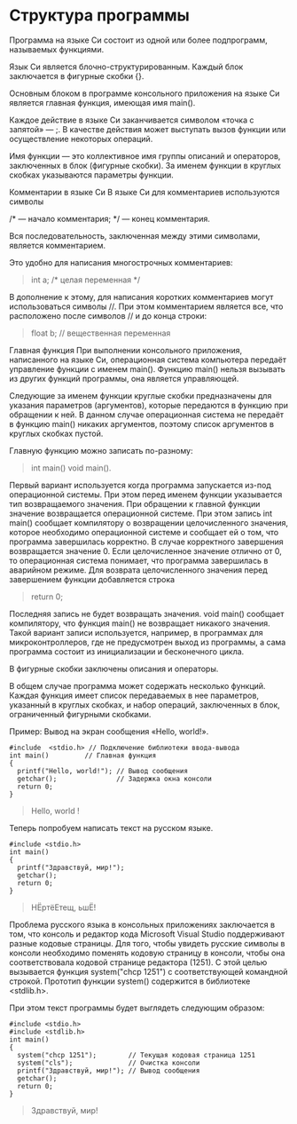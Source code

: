 # Структура программы

Программа на языке Си состоит из одной или более подпрограмм, называемых функциями.

Язык Си является блочно-структурированным. Каждый блок заключается в фигурные скобки {}.

Основным блоком в программе консольного приложения на языке Си является главная функция, имеющая имя main().

Каждое действие в языке Си заканчивается символом «точка с запятой» — ;. В качестве действия может выступать вызов функции или осуществление некоторых операций.

Имя функции — это коллективное имя группы описаний и операторов, заключенных в блок (фигурные скобки). За именем функции в круглых скобках указываются параметры функции.

Комментарии в языке Си
В языке Си  для комментариев используются символы

/* — начало комментария;
*/ — конец комментария.

Вся последовательность, заключенная между этими символами, является комментарием.

Это удобно для написания многострочных комментариев:
 
> int a;   /* целая переменная */

В дополнение к этому, для написания коротких комментариев могут использоваться символы //. При этом комментарием является все, что расположено после символов // и до конца строки:

> float b; // вещественная переменная

Главная функция
При выполнении консольного приложения, написанного на языке Си, операционная система компьютера передаёт управление функции с именем main(). Функцию main() нельзя вызывать из других функций программы, она является управляющей.

Следующие за именем функции круглые скобки предназначены для указания параметров (аргументов), которые передаются в функцию при обращении к ней. В данном случае операционная система не передаёт в функцию main() никаких аргументов, поэтому список аргументов в круглых скобках пустой.

Главную функцию можно записать по-разному:

> int main()
> void main().

Первый вариант используется когда программа запускается из-под операционной системы. При этом перед именем функции указывается тип возвращаемого значения. При обращении к главной функции значение возвращается операционной системе. При этом запись int main() сообщает компилятору о возвращении целочисленного значения, которое необходимо операционной системе и сообщает ей о том, что программа завершилась корректно. В случае корректного завершения возвращается значение 0. Если целочисленное значение отлично от 0, то операционная система понимает, что программа завершилась в аварийном режиме. Для возврата целочисленного значения перед завершением функции добавляется строка

> return 0;

Последняя запись не будет возвращать значения. void main() сообщает компилятору, что функция main() не возвращает никакого значения. Такой вариант записи используется, например, в программах для микроконтроллеров, где не предусмотрен выход из программы, а сама программа состоит из инициализации и бесконечного цикла.

В фигурные скобки заключены описания и операторы.

В общем случае программа может содержать несколько функций. Каждая функция имеет список передаваемых в нее параметров, указанный в круглых скобках, и набор операций, заключенных в блок, ограниченный фигурными скобками.

Пример: Вывод на экран сообщения «Hello, world!».


```
#include  <stdio.h> // Подключение библиотеки ввода-вывода
int main()         // Главная функция
{
  printf("Hello, world!"); // Вывод сообщения
  getchar();               // Задержка окна консоли
  return 0;
}
```

> Hеllо, world !

Теперь попробуем написать текст на русском языке.

```
#include <stdio.h>
int main()
{
  printf("Здравствуй, мир!");
  getchar();
  return 0;
}
```
> НЁртёЕтещ, ьшЁ!

Проблема русского языка в консольных приложениях заключается в том, что консоль и редактор кода Microsoft Visual Studio поддерживают разные кодовые страницы. Для того, чтобы увидеть русские символы в консоли необходимо поменять кодовую страницу в консоли, чтобы она соответствовала кодовой странице редактора (1251). С этой целью вызывается функция system("chcp 1251") с соответствующей командной строкой. Прототип функции system() содержится в библиотеке <stdlib.h>.

При этом текст программы будет выглядеть следующим образом:

```
#include <stdio.h>
#include <stdlib.h>
int main()
{
  system("chcp 1251");        // Текущая кодовая страница 1251
  system("cls");              // Очистка консоли
  printf("Здравствуй, мир!"); // Вывод сообщения
  getchar();
  return 0;
}
```

>Здравствуй, мир!